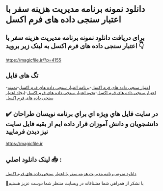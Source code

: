 # دانلود نمونه برنامه مدیریت هزینه سفر با اعتبار سنجی داده های فرم اکسل

## برای دریافت دانلود نمونه برنامه مدیریت هزینه سفر با اعتبار سنجی داده های فرم اکسل به لینک زیر بروید 👇

https://magicfile.ir/?p=4155

## تگ های فایل

-[اعتبار سنجی داده های فرم اکسل](https://magicfile.ir/product/%d9%85%d8%af%db%8c%d8%b1%db%8c%d8%aa-%d9%87%d8%b2%db%8c%d9%86%d9%87-%d8%b3%d9%81%d8%b1-%d8%a7%d8%b9%d8%aa%d8%a8%d8%a7%d8%b1-%d8%b3%d9%86%d8%ac%db%8c-%d8%af%d8%a7%d8%af%d9%87-%d9%87%d8%a7%db%8c-%d9%81%d8%b1%d9%85-%d8%a7%da%a9%d8%b3%d9%84/)-[برنامه اعتبار سنجی داده های فرم اکسل](https://magicfile.ir/product/%d9%85%d8%af%db%8c%d8%b1%db%8c%d8%aa-%d9%87%d8%b2%db%8c%d9%86%d9%87-%d8%b3%d9%81%d8%b1-%d8%a7%d8%b9%d8%aa%d8%a8%d8%a7%d8%b1-%d8%b3%d9%86%d8%ac%db%8c-%d8%af%d8%a7%d8%af%d9%87-%d9%87%d8%a7%db%8c-%d9%81%d8%b1%d9%85-%d8%a7%da%a9%d8%b3%d9%84/)-[نمونه اعتبار سنجی داده های فرم اکسل](https://magicfile.ir/product/%d9%85%d8%af%db%8c%d8%b1%db%8c%d8%aa-%d9%87%d8%b2%db%8c%d9%86%d9%87-%d8%b3%d9%81%d8%b1-%d8%a7%d8%b9%d8%aa%d8%a8%d8%a7%d8%b1-%d8%b3%d9%86%d8%ac%db%8c-%d8%af%d8%a7%d8%af%d9%87-%d9%87%d8%a7%db%8c-%d9%81%d8%b1%d9%85-%d8%a7%da%a9%d8%b3%d9%84/)-[نحوه اعتبار سنجی داده های فرم اکسل](https://magicfile.ir/product/%d9%85%d8%af%db%8c%d8%b1%db%8c%d8%aa-%d9%87%d8%b2%db%8c%d9%86%d9%87-%d8%b3%d9%81%d8%b1-%d8%a7%d8%b9%d8%aa%d8%a8%d8%a7%d8%b1-%d8%b3%d9%86%d8%ac%db%8c-%d8%af%d8%a7%d8%af%d9%87-%d9%87%d8%a7%db%8c-%d9%81%d8%b1%d9%85-%d8%a7%da%a9%d8%b3%d9%84/)-[ایجاد اعتبار سنجی داده های فرم اکسل](https://magicfile.ir/product/%d9%85%d8%af%db%8c%d8%b1%db%8c%d8%aa-%d9%87%d8%b2%db%8c%d9%86%d9%87-%d8%b3%d9%81%d8%b1-%d8%a7%d8%b9%d8%aa%d8%a8%d8%a7%d8%b1-%d8%b3%d9%86%d8%ac%db%8c-%d8%af%d8%a7%d8%af%d9%87-%d9%87%d8%a7%db%8c-%d9%81%d8%b1%d9%85-%d8%a7%da%a9%d8%b3%d9%84/)

## ✔️ در سايت فايل هاي ويژه اي براي برنامه نويسان طراحان دانشجويان و دانش آموزان قرار داده ايم از بقيه فايل سايت نيز ديدن فرماييد

https://magicfile.ir


## لينک دانلود اصلي 📥 :

[دانلود نمونه برنامه مدیریت هزینه سفر با اعتبار سنجی داده های فرم اکسل](https://magicfile.ir/product/%d9%85%d8%af%db%8c%d8%b1%db%8c%d8%aa-%d9%87%d8%b2%db%8c%d9%86%d9%87-%d8%b3%d9%81%d8%b1-%d8%a7%d8%b9%d8%aa%d8%a8%d8%a7%d8%b1-%d8%b3%d9%86%d8%ac%db%8c-%d8%af%d8%a7%d8%af%d9%87-%d9%87%d8%a7%db%8c-%d9%81%d8%b1%d9%85-%d8%a7%da%a9%d8%b3%d9%84/) 


🙏با تشکر از همراهي شما مشتاقانه در وبسایت منتظر شما دوست عزیز هستیم

